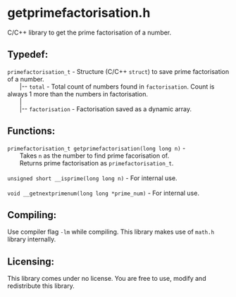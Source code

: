 # getprimefactorisation.h
C/C++ library to get the prime factorisation of a number.

## Typedef:
`primefactorisation_t` -  Structure (C/C++ `struct`) to save prime factorisation of a number.<br />
  |-- `total` - Total count of numbers found in `factorisation`. Count is always 1 more than the numbers in factorisation.<br />
  |<br />
  |-- `factorisation` - Factorisation saved as a dynamic array.<br />

## Functions:
`primefactorisation_t getprimefactorisation(long long n)` -<br />
  Takes `n` as the number to find prime facorisation of.<br />
  Returns prime factorisation as `primefactorisation_t`.<br /><br />
`unsigned short __isprime(long long n)` - For internal use.<br /><br />
`void __getnextprimenum(long long *prime_num)` - For internal use.<br />

## Compiling:
Use compiler flag `-lm` while compiling. This library makes use of `math.h` library internally.

## Licensing:
This library comes under no license. You are free to use, modify and redistribute this library.
